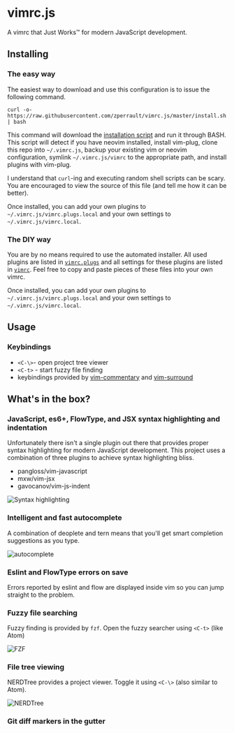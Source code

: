 # vimrc.js

A vimrc that Just Works™ for modern JavaScript development.

## Installing

### The easy way

The easiest way to download and use this configuration is to issue the
following command.

```
curl -o- https://raw.githubusercontent.com/zperrault/vimrc.js/master/install.sh | bash
```

This command will download the [installation script](install.sh) and run it
through BASH. This script will detect if you have neovim installed, install
vim-plug, clone this repo into `~/.vimrc.js`, backup your existing vim or
neovim configuration, symlink `~/.vimrc.js/vimrc` to the appropriate path,
and install plugins with vim-plug.

I understand that `curl`-ing and executing random shell scripts can be scary.
You are encouraged to view the source of this file (and tell me how it can
be better).

Once installed, you can add your own plugins to `~/.vimrc.js/vimrc.plugs.local` and
your own settings to `~/.vimrc.js/vimrc.local`.

### The DIY way

You are by no means required to use the automated installer. All used plugins
are listed in [`vimrc.plugs`](vimrc.plugs) and all settings for these plugins
are listed in [`vimrc`](vimrc). Feel free to copy and paste pieces of these
files into your own vimrc.

Once installed, you can add your own plugins to `~/.vimrc.js/vimrc.plugs.local` and
your own settings to `~/.vimrc.js/vimrc.local`.

## Usage

### Keybindings

 - `<C-\>`- open project tree viewer
 - `<C-t>` - start fuzzy file finding
 - keybindings provided by [vim-commentary](https://github.com/tpope/vim-commentary#commentaryvim) and [vim-surround](https://github.com/tpope/vim-surround#surroundvim)

## What's in the box?

### JavaScript, es6+, FlowType, and JSX syntax highlighting and indentation

Unfortunately there isn't a single plugin out there that provides proper
syntax highlighting for modern JavaScript development. This project uses
a combination of three plugins to achieve syntax highlighting bliss.
  
  * pangloss/vim-javascript
  * mxw/vim-jsx
  * gavocanov/vim-js-indent

![Syntax highlighting](http://i.imgur.com/aOrAmyr.png)

### Intelligent and fast autocomplete

A combination of deoplete and tern means that you'll get smart
completion suggestions as you type.

![autocomplete](http://i.imgur.com/YeyRkB0.png)

### Eslint and FlowType errors on save

Errors reported by eslint and flow are displayed inside vim so you can
jump straight to the problem.

### Fuzzy file searching

Fuzzy finding is provided by `fzf`. Open the fuzzy searcher using `<C-t>`
(like Atom)

![FZF](http://i.imgur.com/1hKJWei.png)

### File tree viewing

NERDTree provides a project viewer. Toggle it using `<C-\>` (also
similar to Atom).

![NERDTree](http://i.imgur.com/Lzi08Aa.png)

### Git diff markers in the gutter
